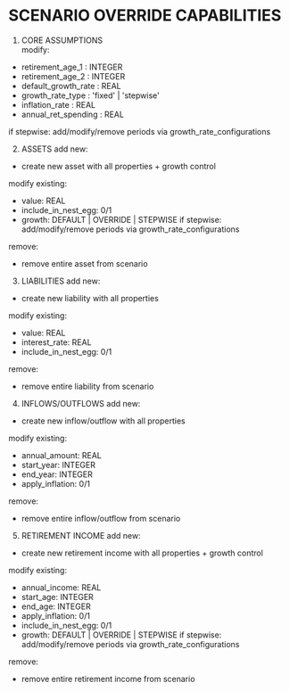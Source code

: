 # SCENARIO OVERRIDE CAPABILITIES

1. CORE ASSUMPTIONS  
  modify:

  - retirement_age_1     : INTEGER
  - retirement_age_2     : INTEGER 
  - default_growth_rate  : REAL
  - growth_rate_type    : 'fixed' | 'stepwise'
  - inflation_rate      : REAL
  - annual_ret_spending : REAL
  
  if stepwise: add/modify/remove periods via growth_rate_configurations

2. ASSETS
  add new:
  - create new asset with all properties + growth control
  
  modify existing:
  - value: REAL
  - include_in_nest_egg: 0/1
  - growth: DEFAULT | OVERRIDE | STEPWISE
    if stepwise: add/modify/remove periods via growth_rate_configurations
  
  remove:
  - remove entire asset from scenario

3. LIABILITIES 
  add new:
  - create new liability with all properties
  
  modify existing:
  - value: REAL
  - interest_rate: REAL
  - include_in_nest_egg: 0/1
  
  remove:
  - remove entire liability from scenario

4. INFLOWS/OUTFLOWS
  add new:
  - create new inflow/outflow with all properties
  
  modify existing:
  - annual_amount: REAL
  - start_year: INTEGER
  - end_year: INTEGER
  - apply_inflation: 0/1
  
  remove:
  - remove entire inflow/outflow from scenario

5. RETIREMENT INCOME
  add new:
  - create new retirement income with all properties + growth control
  
  modify existing:
  - annual_income: REAL
  - start_age: INTEGER
  - end_age: INTEGER
  - apply_inflation: 0/1
  - include_in_nest_egg: 0/1
  - growth: DEFAULT | OVERRIDE | STEPWISE
    if stepwise: add/modify/remove periods via growth_rate_configurations
  
  remove:
  - remove entire retirement income from scenario